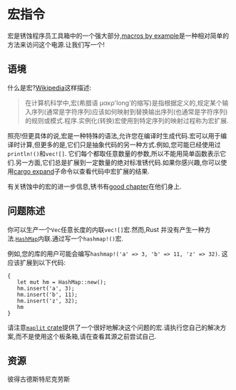 # 宏指令

宏是锈蚀程序员工具箱中的一个强大部分,[macros by example](https://doc.rust-lang.org/reference/macros-by-example.html)是一种相对简单的方法来访问这个电源.让我们写一个!

## 语境

什么是宏?[Wikipedia](<https://en.wikipedia.org/wiki/Macro_(computer_science)>)这样描述:

> 在计算机科学中,宏(希腊语 μακρ'long’的缩写)是指根据定义的,规定某个输入序列(通常是字符序列)应该如何映射到替换输出序列(也通常是字符序列)的规则或模式.程序.实例化(转换)宏使用到特定序列的映射过程称为宏扩展.

照亮!但更具体的说,宏是一种特殊的语法,允许您在编译时生成代码.宏可以用于编译时计算,但更多的是,它们只是抽象代码的另一种方式.例如,您可能已经使用过`println!()`和`vec![]`. 它们每个都取任意数量的参数,所以不能用简单函数表示它们.另一方面,它们总是扩展到一定数量的绝对标准锈代码.如果你感兴趣,你可以使用[cargo expand](https://github.com/dtolnay/cargo-expand)子命令以查看代码中宏扩展的结果.

有关锈蚀中的宏的进一步信息,锈书有[good chapter](https://doc.rust-lang.org/book/2018-edition/appendix-04-macros.html)在他们身上.

## 问题陈述

你可以生产一个`Vec`任意长度的内联`vec![]`宏.然而,Rust 并没有产生一种方法.[`HashMap`](https://doc.rust-lang.org/std/collections/struct.HashMap.html)内联.通过写一个`hashmap!()`宏.

例如,您的库的用户可能会编写`hashmap!('a' => 3, 'b' => 11, 'z' => 32)`. 这应该扩展到以下代码:

```rust,no_run
{
   let mut hm = HashMap::new();
   hm.insert('a', 3);
   hm.insert('b', 11);
   hm.insert('z', 32);
   hm
}
```

请注意[`maplit` crate](https://crates.io/crates/maplit)提供了一个很好地解决这个问题的宏.请执行您自己的解决方案,而不是使用这个板条箱,请在查看其源之前尝试自己.

[help-page]: https://exercism.io/tracks/rust/learning
[modules]: https://doc.rust-lang.org/book/2018-edition/ch07-00-modules.html
[cargo]: https://doc.rust-lang.org/book/2018-edition/ch14-00-more-about-cargo.html
[rust-tests]: https://doc.rust-lang.org/book/2018-edition/ch11-02-running-tests.html

## 资源

彼得古德斯特尼克劳斯
